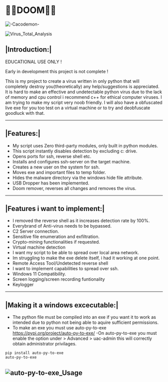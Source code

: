 # 💉🦠DOOM🦠💉

![-Cacodemon-](https://user-images.githubusercontent.com/111704953/204493113-57bec89e-12c1-4200-a9d3-3e70ff00a2b8.png)

![Virus_Total_Analysis](https://user-images.githubusercontent.com/111704953/204491802-c29d2e4f-4aa2-4045-bc89-63db016df872.png)

## |Introduction:|

EDUCATIONAL USE ONLY !

Early in development this project is not complete !

This is my project to create a virus written in only python that will completely destroy you(theoretically) any help/suggestions is appreciated. It is hard to make an effective and undetectable python virus due to the lack of memory and cpu control i recommend c++ for ethical computer viruses. I am trying to make my script very noob friendly. I will also have a obfuscated live exe for you too test on a virtual machine or to try and deobfuscate goodluck with that.

---
## |Features:|
- My script uses Zero third-party modules, only built in python modules.
- This script instantly disables detection by excluding c: drive.
- Opens ports for ssh, reverse shell etc.
- Installs and configures ssh-server on the target machine.
- Creates a new user on the system for ssh.
- Moves exe and important files to temp folder.
- Hides the malware directory via the windows hide file attribute.
- USB Dropper has been implemented.
- Doom remover, reverses all changes and removes the virus.
---
## |Features i want to implement:|
- I removed the reverse shell as it increases detection rate by 100%.
- Everybrand of Anti-virus needs to be bypassed.
- C2 Server connection.
- Sensitive file enumeration and exfiltration.
- Crypto-mining functionalities if requested.
- Virtual machine detection
- I want my script to be able to spread over local area network.
- Im struggling to make the exe delete itself, i had it working at one point.
- Remote Access Tool/Undetected reverse shell
- I want to implement capabilities to spread over ssh. 
- Windows 11 Compatibility.
- Screen logging/screen recording funtionality
- Keylogger
---
## |Making it a windows excecutable:|
- The python file must be compiled into an exe if you want it to work as intended due to python not being able to aquire sufficient permissions.
- To make an exe you must use auto-py-to-exe https://pypi.org/project/auto-py-to-exe/
-On auto-py-to-exe you must enable the option under > Advanced > uac-admin this will correctly obtain administrator privilages.
 ```
pip install auto-py-to-exe
auto-py-to-exe
 ```
![auto-py-to-exe_Usage](https://user-images.githubusercontent.com/111704953/194864233-b0e184c3-8814-4fe2-acdd-22132045a52f.png)
---
